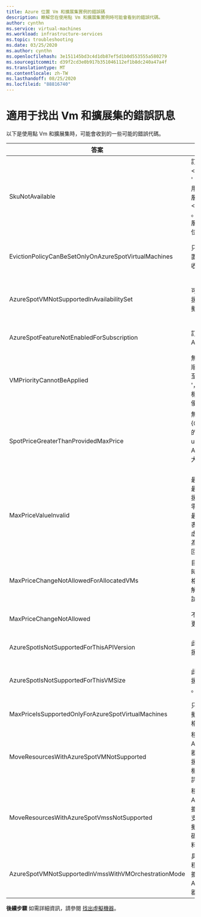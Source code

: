 ```yaml
---
title: Azure 位置 Vm 和擴展集實例的錯誤碼
description: 瞭解您在使用點 Vm 和擴展集實例時可能會看到的錯誤代碼。
author: cynthn
ms.service: virtual-machines
ms.workload: infrastructure-services
ms.topic: troubleshooting
ms.date: 03/25/2020
ms.author: cynthn
ms.openlocfilehash: 3e151145bd3c4d1db87ef5d1b0d553555a580279
ms.sourcegitcommit: d39f2cd3e0b917b351046112ef1b8dc240a47a4f
ms.translationtype: MT
ms.contentlocale: zh-TW
ms.lasthandoff: 08/25/2020
ms.locfileid: "88816740"
---
```

# <a name="error-messages-for-spot-vms-and-scale-sets"></a>適用于找出 Vm 和擴展集的錯誤訊息

以下是使用點 Vm 和擴展集時，可能會收到的一些可能的錯誤代碼。


| 答案 | 訊息 | 描述 |
|-----|---------|-------------|
| SkuNotAvailable | 訂用帳戶 ' ' 的 \<resource\> 位置 ' ' 中目前無法使用資源 ' ' 的要求層 \<location\> \<subscriptionID\> 。 請嘗試其他階層或部署至不同的位置。 | 這個位置沒有足夠的 Azure 現成容量可建立您的 VM 或擴展集實例。 |
| EvictionPolicyCanBeSetOnlyOnAzureSpotVirtualMachines  |  只能在 Azure 位置虛擬機器上設定收回原則。 | 此 VM 不是現成的 VM，因此您無法設定收回原則。 |
| AzureSpotVMNotSupportedInAvailabilitySet  |  可用性設定組不支援 Azure 位置虛擬機器。 | 您必須選擇使用點 VM 或使用可用性設定組中的 VM，但無法同時選擇兩者。 |
| AzureSpotFeatureNotEnabledForSubscription  |  訂用帳戶未啟用 Azure 點功能。 | 使用支援「找出 Vm」的訂用帳戶。 |
| VMPriorityCannotBeApplied  |  無法將指定的優先順序值 ' {0} ' 套用至虛擬機器 ' {1} '，因為建立虛擬機器時未指定任何優先權。 | 指定建立 VM 時的優先順序。 |
| SpotPriceGreaterThanProvidedMaxPrice  |  無法執行作業 ' {0} '，因為所提供的最大價格 ' {1} usd ' 低於 {2} Azure 位置 VM 大小 ' ' 的目前的「價格」 {3} 。 | 請選取較高的最大價格。 如需詳細資訊，請參閱 [Linux](https://azure.microsoft.com/pricing/details/virtual-machines/linux/) 或 [Windows](https://azure.microsoft.com/pricing/details/virtual-machines/windows/)的定價資訊。|
| MaxPriceValueInvalid  |  最大價格值無效。 最大價格的唯一支援值是-1 或大於零的十進位數。 最大價格值為-1 表示 Azure 位置虛擬機器將不會因為價格原因而收回。 | 請輸入有效的最大價格。 如需詳細資訊，請參閱 [Linux](https://azure.microsoft.com/pricing/details/virtual-machines/linux/) 或 [Windows](https://azure.microsoft.com/pricing/details/virtual-machines/windows/)的定價。 |
| MaxPriceChangeNotAllowedForAllocatedVMs | 目前配置 VM ' ' 時，不允許最大價格變更 {0} 。 請解除配置，然後再試一次。 | Stop\Deallocate VM，讓您可以變更最大價格。 |
| MaxPriceChangeNotAllowed | 不允許最大價格變更。 | 您無法變更此 VM 的最大價格。 |
| AzureSpotIsNotSupportedForThisAPIVersion  |  此 API 版本不支援 Azure 位置。 | API 版本必須為2019-03-01。 |
| AzureSpotIsNotSupportedForThisVMSize  |  此 VM 大小不支援 Azure 位置 {0} 。 | 選取其他 VM 大小。 如需詳細資訊，請參閱 [找出虛擬機器](./spot-vms.md)。 |
| MaxPriceIsSupportedOnlyForAzureSpotVirtualMachines  |  只有 Azure 點虛擬機器支援最大價格。 | 如需詳細資訊，請參閱 [找出虛擬機器](./spot-vms.md)。 |
| MoveResourcesWithAzureSpotVMNotSupported  |  移動資源要求包含 Azure 點虛擬機器。 目前不支援。 請檢查虛擬機器識別碼的錯誤詳細資料。 | 您無法移動點 Vm。 |
| MoveResourcesWithAzureSpotVmssNotSupported  |  移動資源要求包含 Azure 點虛擬機器擴展集。 目前不支援。 請檢查虛擬機器擴展集識別碼的錯誤詳細資料。 | 您無法移動位置擴展集實例。 |
| AzureSpotVMNotSupportedInVmssWithVMOrchestrationMode | 具有 VM 協調流程模式的虛擬機器擴展集不支援 Azure 位置虛擬機器。 | 將協調流程模式設定為虛擬機器擴展集，以便使用「點實例」。 |


**後續步驟** 如需詳細資訊，請參閱 [找出虛擬機器](./spot-vms.md)。